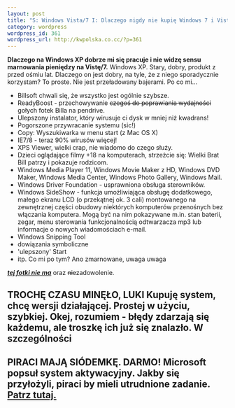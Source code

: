 ```yaml
--- 
layout: post
title: "S: Windows Vista/7 I: Dlaczego nigdy nie kupię Windows 7 i Visty"
category: wordpress
wordpress_id: 361
wordpress_url: http://kwpolska.co.cc/?p=361
---
```

**Dlaczego na Windows XP dobrze mi się pracuje i nie widzę sensu marnowania pieniędzy na Vistę/7.**
Windows XP. Stary, dobry, produkt z przed ośmiu lat. Dlaczego on jest dobry, na tyle, że z niego sporadycznie korzystam? To proste. Nie jest przeładowany bajerami. Po co mi... 
*   Billsoft chwali się, że wszystko jest ogólnie szybsze.
*   ReadyBoost - przechowywanie <span style="text-decoration: line-through;">czegoś do poprawiania wydajności</span> gołych fotek Billa na pendrive.
*   Ulepszony instalator, który wirusuje ci dysk w mniej niż kwadrans!
*   Pogorszone przywracanie systemu (sic!)
*   Copy: Wyszukiwarka w menu start (z Mac OS X)
*   IE7/8 - teraz 90% wirusów więcej!
*   XPS Viewer, wielki crap, nie wiadomo do czego służy.
*   Dzieci oglądające filmy +18 na komputerach, strzeżcie się: Wielki Brat Bill patrzy i pokazuje rodzicom.
*   Windows Media Player 11, Windows Movie Maker z HD, Windows DVD Maker, Windows Media Center, Windows Photo Gallery, Windows Mail.
*   Windows Driver Foundation - usprawniona obsługa sterowników.
*   Windows SideShow - funkcja umożliwiająca obsługę dodatkowego, małego ekranu LCD (o przekątnej ok. 3 cali) montowanego na zewnętrznej części obudowy niektórych komputerów przenośnych bez włączania komputera. Mogą być na nim pokazywane m.in. stan baterii, zegar, menu sterowania funkcjonalnością odtwarzacza mp3 lub informacje o nowych wiadomościach e-mail.
*   Windows Snipping Tool
*   dowiązania symboliczne
*   'ulepszony' Start
*   itp. Co mi po tym? Ano zmarnowane, uwaga uwaga 

***<span style="text-decoration: underline;">tej fotki nie ma</span>*** oraz <span style="text-decoration: line-through;">nie</span>zadowolenie. 
## TROCHĘ CZASU MINĘŁO, LUKI Kupuję system, chcę wersji działającej. Prostej w użyciu, szybkiej. Okej, rozumiem - błędy zdarzają się każdemu, ale troszkę ich już się znalazło. W szczególności 

## PIRACI MAJĄ SIÓDEMKĘ. DARMO! Microsoft popsuł system aktywacyjny. Jakby się przyłożyli, piraci by mieli utrudnione zadanie. [Patrz tutaj.][1]

 [1]: http://di.com.pl/news/29505,0,Mechanizm_aktywacyjny_Windows_7_zlamany.html
